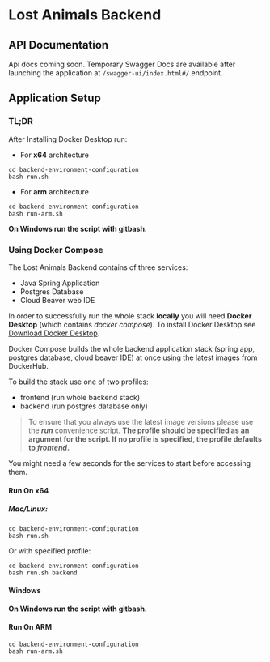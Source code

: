 # Lost Animals Backend 

## API Documentation
Api docs coming soon. Temporary Swagger Docs are available after launching the application 
at `/swagger-ui/index.html#/` endpoint.

## Application Setup
### TL;DR
After Installing Docker Desktop run:
- For **x64** architecture
```shell
cd backend-environment-configuration
bash run.sh
```

- For **arm** architecture
```shell
cd backend-environment-configuration
bash run-arm.sh
```

**On Windows run the script with gitbash.**


### Using Docker Compose
The Lost Animals Backend contains of three services:
- Java Spring Application
- Postgres Database
- Cloud Beaver web IDE

In order to successfully run the whole stack **locally** you will need **Docker Desktop** (which contains _docker compose_). To install Docker Desktop
see [Download Docker Desktop](https://www.docker.com/products/docker-desktop/).

Docker Compose builds the whole backend application stack (spring app, postgres database, cloud beaver IDE) 
at once using the latest images from DockerHub.

To build the stack use one of two profiles:
- frontend (run whole backend stack)
- backend (run postgres database only)

>To ensure that you always use the latest image versions please use the _**run**_ convenience script. 
> **The profile should be specified as an argument for the script. If no profile is specified, the profile defaults to _frontend_.**

You might need a few seconds for the services to start before accessing them.

#### Run On x64

##### Mac/Linux:
```shell
cd backend-environment-configuration
bash run.sh
```

Or with specified profile:
```shell
cd backend-environment-configuration
bash run.sh backend
```

#### Windows
**On Windows run the script with gitbash.**


#### Run On ARM
```shell
cd backend-environment-configuration
bash run-arm.sh
```

